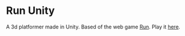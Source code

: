 # Run Unity

A 3d platformer made in Unity. Based of the web game [Run](https://www.coolmathgames.com/0-run). Play it [here](http://chambres.github.io/RunUnity/).
